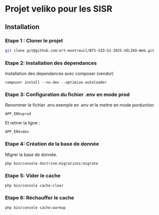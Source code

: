 # Projet veliko pour les SISR
## Installation
### Etape 1 : Cloner le projet
```bash
git clone git@github.com:ort-montreuil/BTS-SIO-G1-2025-VELIKO-Web.git
```

### Etape 2: Installation des dependances
Installation des dependances avec composer (vendor)
```
composer install --no-dev --optimize-autoloader
```

### Etape 3: Configuration du fichier .env en mode prod
Renommer le fichier .env.exemple en .env et le mettre en mode porduction
```
APP_ENV=prod
```
Et retirer la ligne :
```
APP_ENV=dev
```
### Etape 4: Création de la base de donnée
Migrer la base de donnée.
```
php bin/console doctrine:migrations:migrate
```
### Etape 5: Vider le cache
````
php bin/console cache:clear
````
### Etape 6: Réchauffer le cache

```
php bin/console cache:warmup
```